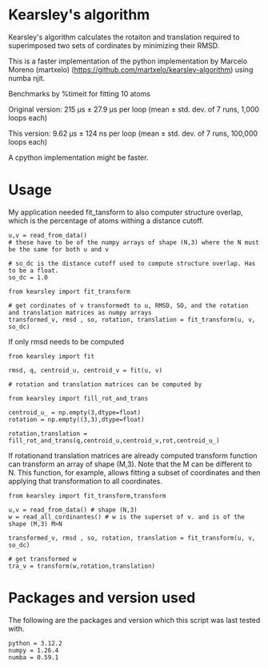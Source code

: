 # Kearsley's algorithm

Kearsley's algorithm calculates the rotaiton and translation required to superimposed two sets of cordinates by minimizing their RMSD. 

This is a faster implementation of the python implementation by Marcelo Moreno (martxelo) (https://github.com/martxelo/kearsley-algorithm) using numba njit.

Benchmarks by %timeit for fitting 10 atoms

Original version: 215 µs ± 27.9 µs per loop (mean ± std. dev. of 7 runs, 1,000 loops each)

This version: 9.62 µs ± 124 ns per loop (mean ± std. dev. of 7 runs, 100,000 loops each) 

A cpython implementation might be faster. 

# Usage

My application needed fit_tansform to also computer structure overlap, which is the percentage of atoms withing a distance cutoff.

```python3
u,v = read_from_data()
# these have to be of the numpy arrays of shape (N,3) where the N must be the same for both u and v

# so_dc is the distance cutoff used to compute structure overlap. Has to be a float. 
so_dc = 1.0

from kearsley import fit_transform

# get cordinates of v transformedt to u, RMSD, SO, and the rotation and translation matrices as numpy arrays
transformed_v, rmsd , so, rotation, translation = fit_transform(u, v, so_dc)
```
If only rmsd needs to be computed

```python3
from kearsley import fit

rmsd, q, centroid_u, centroid_v = fit(u, v)

# rotation and translation matrices can be computed by

from kearsley import fill_rot_and_trans

centroid_u_ = np.empty(3,dtype=float)
rotation = np.empty((3,3),dtype=float)

rotation,translation = fill_rot_and_trans(q,centroid_u,centroid_v,rot,centroid_u_)
```
If rotationand translation matrices are already computed transform function can transform an array of shape (M,3). Note that the M can be different to N. This function, for example, allows fitting a subset of coordinates and then applying that transformation to all coordinates.
```python3
from kearsley import fit_transform,transform

u,v = read_from_data() # shape (N,3)
w = read_all_cordinantes() # w is the superset of v. and is of the shape (M,3) M>N

transformed_v, rmsd , so, rotation, translation = fit_transform(u, v, so_dc)

# get transformed w
tra_v = transform(w,rotation,translation)
```

# Packages and version used

The following are the packages and version which this script was last tested with.
```
python = 3.12.2
numpy = 1.26.4
numba = 0.59.1
```


